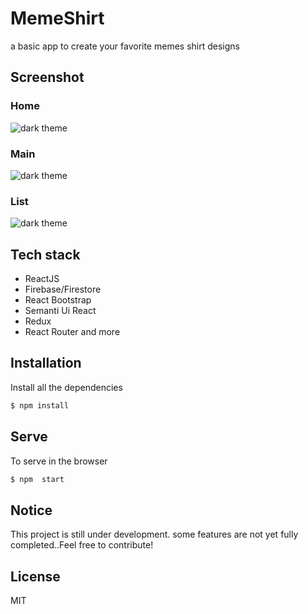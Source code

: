 # MemeShirt

a basic app to create your favorite memes shirt designs


## Screenshot

### Home
![dark theme](https://res.cloudinary.com/dtvqrqyqr/image/upload/v1614474859/screenshots/memes_1_aexegx.png)


### Main
![dark theme](https://res.cloudinary.com/dtvqrqyqr/image/upload/v1614474870/screenshots/memes_2_ekqfee.png)


### List
![dark theme](https://res.cloudinary.com/dtvqrqyqr/image/upload/v1614474877/screenshots/memes_3_ommdrv.png)

## Tech stack
* ReactJS 
* Firebase/Firestore
* React Bootstrap
* Semanti Ui React
* Redux
* React Router
and more

## Installation

Install all the dependencies

```sh
$ npm install
```

## Serve
To serve in the browser  

```sh
$ npm  start
```
## Notice

This project is still under development. some features are not yet fully completed..Feel free to contribute!

## License
MIT 




